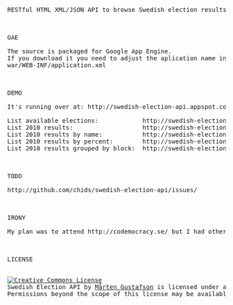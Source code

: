 <pre>
RESTful HTML XML/JSON API to browse Swedish election results



GAE

The source is packaged for Google App Engine.
If you download it you need to adjust the aplication name inside the file:
war/WEB-INF/application.xml



DEMO

It's running over at: http://swedish-election-api.appspot.com

List available elections:            http://swedish-election-api.appspot.com
List 2010 results:                   http://swedish-election-api.appspot.com/2010/
List 2010 results by name:           http://swedish-election-api.appspot.com/2010/sort/name/asc
List 2010 results by percent:        http://swedish-election-api.appspot.com/2010/sort/percent/asc
List 2010 results grouped by block:  http://swedish-election-api.appspot.com/2010/group?block=Bl%C3%A5tt:M,C,FP,KD&block=R%C3%B6tt:S,MP,V&block=Mis%C3%A4r:SD



TODO

http://github.com/chids/swedish-election-api/issues/



IRONY

My plan was to attend http://codemocracy.se/ but I had other plans and other things got in the way. The energy and time appeared on the 18th of September, the day before the 2010 election in Sweden. At one point I actually thought I'd be able to ship before the counting of votes started. But as always things, people and tech got in the way. So that didn't happen which kinda sucks. But for the 2014 election, I'll be ready! ;-)



LICENSE


<a rel="license" href="http://creativecommons.org/licenses/by/3.0/"><img alt="Creative Commons License" style="border-width:0" src="http://i.creativecommons.org/l/by/3.0/88x31.png" /></a><br /><span xmlns:dc="http://purl.org/dc/elements/1.1/" property="dc:title">Swedish Election API</span> by <a xmlns:cc="http://creativecommons.org/ns#" href="http://github.com/chids/swedish-election-api" property="cc:attributionName" rel="cc:attributionURL">Mårten Gustafson</a> is licensed under a <a rel="license" href="http://creativecommons.org/licenses/by/3.0/">Creative Commons Attribution 3.0 Unported License</a>.
Permissions beyond the scope of this license may be available at <a xmlns:cc="http://creativecommons.org/ns#" href="http://marten.gustafson.pp.se/" rel="cc:morePermissions">http://marten.gustafson.pp.se/</a
</pre>